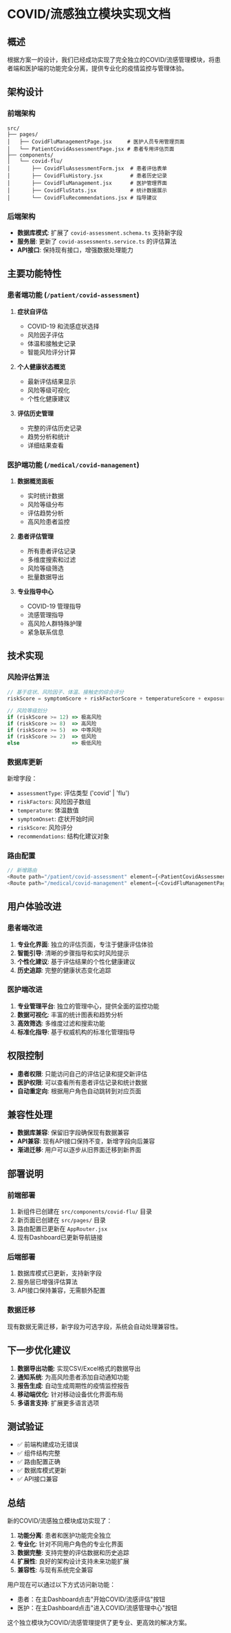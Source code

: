 # COVID/流感独立模块实现文档

## 概述

根据方案一的设计，我们已经成功实现了完全独立的COVID/流感管理模块，将患者端和医护端的功能完全分离，提供专业化的疫情监控与管理体验。

## 架构设计

### 前端架构

```
src/
├── pages/
│   ├── CovidFluManagementPage.jsx     # 医护人员专用管理页面
│   └── PatientCovidAssessmentPage.jsx # 患者专用评估页面
├── components/
│   └── covid-flu/
│       ├── CovidFluAssessmentForm.jsx  # 患者评估表单
│       ├── CovidFluHistory.jsx         # 患者历史记录
│       ├── CovidFluManagement.jsx      # 医护管理界面
│       ├── CovidFluStats.jsx           # 统计数据展示
│       └── CovidFluRecommendations.jsx # 指导建议
```

### 后端架构

- **数据库模式**: 扩展了 `covid-assessment.schema.ts` 支持新字段
- **服务层**: 更新了 `covid-assessments.service.ts` 的评估算法
- **API接口**: 保持现有接口，增强数据处理能力

## 主要功能特性

### 患者端功能 (`/patient/covid-assessment`)

1. **症状自评估**
   - COVID-19 和流感症状选择
   - 风险因子评估
   - 体温和接触史记录
   - 智能风险评分计算

2. **个人健康状态概览**
   - 最新评估结果显示
   - 风险等级可视化
   - 个性化健康建议

3. **评估历史管理**
   - 完整的评估历史记录
   - 趋势分析和统计
   - 详细结果查看

### 医护端功能 (`/medical/covid-management`)

1. **数据概览面板**
   - 实时统计数据
   - 风险等级分布
   - 评估趋势分析
   - 高风险患者监控

2. **患者评估管理**
   - 所有患者评估记录
   - 多维度搜索和过滤
   - 风险等级筛选
   - 批量数据导出

3. **专业指导中心**
   - COVID-19 管理指导
   - 流感管理指导
   - 高风险人群特殊护理
   - 紧急联系信息

## 技术实现

### 风险评估算法

```javascript
// 基于症状、风险因子、体温、接触史的综合评分
riskScore = symptomScore + riskFactorScore + temperatureScore + exposureScore

// 风险等级划分
if (riskScore >= 12) => 极高风险
if (riskScore >= 8)  => 高风险  
if (riskScore >= 5)  => 中等风险
if (riskScore >= 2)  => 低风险
else                 => 极低风险
```

### 数据库更新

新增字段：
- `assessmentType`: 评估类型 ('covid' | 'flu')
- `riskFactors`: 风险因子数组
- `temperature`: 体温数值
- `symptomOnset`: 症状开始时间
- `riskScore`: 风险评分
- `recommendations`: 结构化建议对象

### 路由配置

```javascript
// 新增路由
<Route path="/patient/covid-assessment" element={<PatientCovidAssessmentPage />} />
<Route path="/medical/covid-management" element={<CovidFluManagementPage />} />
```

## 用户体验改进

### 患者端改进

1. **专业化界面**: 独立的评估页面，专注于健康评估体验
2. **智能引导**: 清晰的步骤指导和实时风险提示
3. **个性化建议**: 基于评估结果的个性化健康建议
4. **历史追踪**: 完整的健康状态变化追踪

### 医护端改进

1. **专业管理平台**: 独立的管理中心，提供全面的监控功能
2. **数据可视化**: 丰富的统计图表和趋势分析
3. **高效筛选**: 多维度过滤和搜索功能
4. **标准化指导**: 基于权威机构的标准化管理指导

## 权限控制

- **患者权限**: 只能访问自己的评估记录和提交新评估
- **医护权限**: 可以查看所有患者评估记录和统计数据
- **自动重定向**: 根据用户角色自动跳转到对应页面

## 兼容性处理

- **数据库兼容**: 保留旧字段确保现有数据兼容
- **API兼容**: 现有API接口保持不变，新增字段向后兼容
- **渐进迁移**: 用户可以逐步从旧界面迁移到新界面

## 部署说明

### 前端部署

1. 新组件已创建在 `src/components/covid-flu/` 目录
2. 新页面已创建在 `src/pages/` 目录
3. 路由配置已更新在 `AppRouter.jsx`
4. 现有Dashboard已更新导航链接

### 后端部署

1. 数据库模式已更新，支持新字段
2. 服务层已增强评估算法
3. API接口保持兼容，无需额外配置

### 数据迁移

现有数据无需迁移，新字段为可选字段，系统会自动处理兼容性。

## 下一步优化建议

1. **数据导出功能**: 实现CSV/Excel格式的数据导出
2. **通知系统**: 为高风险患者添加自动通知功能
3. **报告生成**: 自动生成周期性的疫情监控报告
4. **移动端优化**: 针对移动设备优化界面布局
5. **多语言支持**: 扩展更多语言选项

## 测试验证

- ✅ 前端构建成功无错误
- ✅ 组件结构完整
- ✅ 路由配置正确
- ✅ 数据库模式更新
- ✅ API接口兼容

## 总结

新的COVID/流感独立模块成功实现了：

1. **功能分离**: 患者和医护功能完全独立
2. **专业化**: 针对不同用户角色的专业化界面
3. **数据完整**: 支持完整的评估数据和历史追踪
4. **扩展性**: 良好的架构设计支持未来功能扩展
5. **兼容性**: 与现有系统完全兼容

用户现在可以通过以下方式访问新功能：
- 患者：在主Dashboard点击"开始COVID/流感评估"按钮
- 医护：在主Dashboard点击"进入COVID/流感管理中心"按钮

这个独立模块为COVID/流感管理提供了更专业、更高效的解决方案。 
